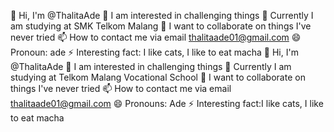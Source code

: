 👋 Hi, I'm @ThalitaAde
👀 I am interested in challenging things
🌱 Currently I am studying at SMK Telkom Malang
💞️ I want to collaborate on things I've never tried
📫 How to contact me via email thalitaade01@gmail.com
😄 Pronoun: ade
⚡ Interesting fact: I like cats, I like to eat macha
👋 Hi, I'm @ThalitaAde
👀 I am interested in challenging things
🌱 Currently I am studying at Telkom Malang Vocational School
💞️ I want to collaborate on things I've never tried
📫 How to contact me via email thalitaade01@gmail.com
😄 Pronouns: Ade
⚡ Interesting fact:I like cats, I like to eat macha
